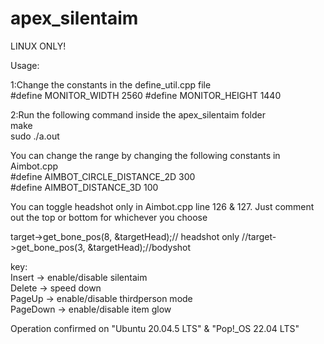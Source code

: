 # apex_silentaim  
  
LINUX ONLY!  
  
Usage:  
  
1:Change the constants in the define_util.cpp file  
#define MONITOR_WIDTH 2560
#define MONITOR_HEIGHT 1440  

2:Run the following command inside the apex_silentaim folder  
make  
sudo ./a.out
  
You can change the range by changing the following constants in Aimbot.cpp  
#define AIMBOT_CIRCLE_DISTANCE_2D 300  
#define AIMBOT_DISTANCE_3D 100  

You can toggle headshot only in Aimbot.cpp line 126 & 127.
Just comment out the top or bottom for whichever you choose

target->get_bone_pos(8, &targetHead);// headshot only
//target->get_bone_pos(3, &targetHead);//bodyshot

  
key:  
Insert -> enable/disable silentaim  
Delete -> speed down  
PageUp -> enable/disable thirdperson mode  
PageDown -> enable/disable item glow  
  

Operation confirmed on "Ubuntu 20.04.5 LTS"  & "Pop!_OS 22.04 LTS"
  
